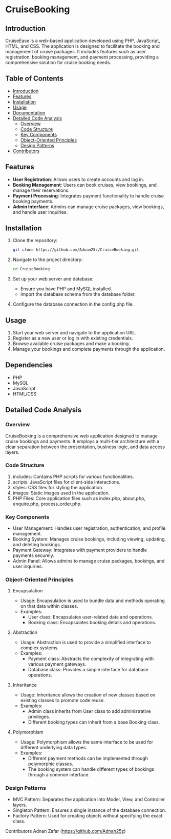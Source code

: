 # CruiseBooking

## Introduction
CruiseEase is a web-based application developed using PHP, JavaScript, HTML, and CSS. The application is designed to facilitate the booking and management of cruise packages. It includes features such as user registration, booking management, and payment processing, providing a comprehensive solution for cruise booking needs.

## Table of Contents

- [Introduction](#introduction)
- [Features](#features)
- [Installation](#installation)
- [Usage](#usage)
- [Documentation](#documentation)
- [Detailed Code Analysis](#detailed-code-analysis)
  - [Overview](#overview)
  - [Code Structure](#code-structure)
  - [Key Components](#key-components)
  - [Object-Oriented Principles](#object-oriented-principles)
  - [Design Patterns](#design-patterns)
- [Contributors](#contributors)

## Features

- **User Registration**: Allows users to create accounts and log in.
- **Booking Management**: Users can book cruises, view bookings, and manage their reservations.
- **Payment Processing**: Integrates payment functionality to handle cruise booking payments.
- **Admin Interface**: Admins can manage cruise packages, view bookings, and handle user inquiries.

## Installation

1. Clone the repository:
   ```bash
   git clone https://github.com/Adnan25z/CruiseBooking.git

2. Navigate to the project directory:
   ```bash
   cd CruiseBooking

3. Set up your web server and database:
   - Ensure you have PHP and MySQL installed.
   - Import the database schema from the database folder.

4. Configure the database connection in the config.php file.

## Usage
1. Start your web server and navigate to the application URL.
2. Register as a new user or log in with existing credentials.
3. Browse available cruise packages and make a booking.
4. Manage your bookings and complete payments through the application.

## Dependencies
- PHP
- MySQL
- JavaScript
- HTML/CSS

## Detailed Code Analysis
### Overview
CruiseBooking is a comprehensive web application designed to manage cruise bookings and payments. It employs a multi-tier architecture with a clear separation between the presentation, business logic, and data access layers.

### Code Structure
1. includes: Contains PHP scripts for various functionalities.
2. scripts: JavaScript files for client-side interactions.
3. styles: CSS files for styling the application.
4. images: Static images used in the application.
5. PHP Files: Core application files such as index.php, about.php, enquire.php, process_order.php.

### Key Components
- User Management: Handles user registration, authentication, and profile management.
- Booking System: Manages cruise bookings, including viewing, updating, and deleting bookings.
- Payment Gateway: Integrates with payment providers to handle payments securely.
- Admin Panel: Allows admins to manage cruise packages, bookings, and user inquiries.


### Object-Oriented Principles
1. Encapsulation
   - Usage: Encapsulation is used to bundle data and methods operating on that data within classes.
   - Examples:
     - User class: Encapsulates user-related data and operations.
     - Booking class: Encapsulates booking details and operations.

2. Abstraction
   - Usage: Abstraction is used to provide a simplified interface to complex systems.
   - Examples:
     - Payment class: Abstracts the complexity of integrating with various payment gateways.
     - Database class: Provides a simple interface for database operations.

3. Inheritance
   - Usage: Inheritance allows the creation of new classes based on existing classes to promote code reuse.
   - Examples:
     - Admin class inherits from User class to add administrative privileges.
     - Different booking types can inherit from a base Booking class.

4. Polymorphism
   - Usage: Polymorphism allows the same interface to be used for different underlying data types.
   - Examples:
     - Different payment methods can be implemented through polymorphic classes.
     - The booking system can handle different types of bookings through a common interface.

### Design Patterns
- MVC Pattern: Separates the application into Model, View, and Controller layers.
- Singleton Pattern: Ensures a single instance of the database connection.
- Factory Pattern: Used for creating objects without specifying the exact class.

Contributors
Adnan Zafar (https://github.com/Adnan25z)


